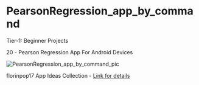 # PearsonRegression_app_by_command

Tier-1: Beginner Projects

20 - Pearson Regression App For Android Devices

![PearsonRegression_app_by_command_pic](https://user-images.githubusercontent.com/50905347/129774042-ff74437e-9230-4f68-b952-58760bb149c9.jpg)

florinpop17 App Ideas Collection - [Link for details](https://github.com/florinpop17/app-ideas)
